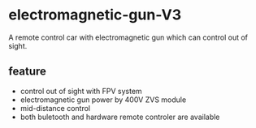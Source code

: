 # electromagnetic-gun-V3
A remote control car with electromagnetic gun which can control out of sight.  
## feature  
- control out of sight with FPV system
- electromagnetic gun power by 400V ZVS module
- mid-distance control
- both buletooth and hardware remote controler are available
